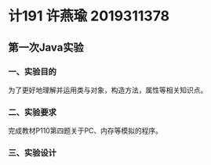 # 计191 许燕瑜 2019311378
## 第一次Java实验  

### 一、实验目的  
为了更好地理解并运用类与对象，构造方法，属性等相关知识点。  
### 二、实验要求  
完成教材P110第四题关于PC、内存等模拟的程序。  
### 三、实验设计  
